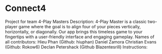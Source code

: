 # Connect4
Project for team 4-Play Masters
Description:
4-Play Master is a classic two-player game where the goal is to align four of your pieces vertically, horizontally, or diagonally. Our app brings this timeless game to your fingertips with a user-friendly interface and engaging gameplay.
Names of all contributors:
Hieu Phan (Github: hiuphan)
Daniel Zamora
Christian Evans (Github: Rokow6)
Declan Petershack (Github Blazentesrill)
Instructions:
